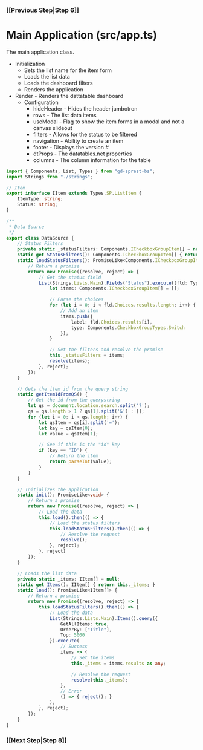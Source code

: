 ### [[Previous Step|Step 6]]

# Main Application (src/app.ts)

The main application class.

- Initialization
    - Sets the list name for the item form
    - Loads the list data
    - Loads the dashboard filters
    - Renders the application
- Render - Renders the dattatable dashboard
    - Configuration
        - hideHeader - Hides the header jumbotron
        - rows - The list data items
        - useModal - Flag to show the item forms in a modal and not a canvas slideout
        - filters - Allows for the status to be filtered
        - navigation - Ability to create an item
        - footer - Displays the version #
        - dtProps - The datatables.net properties
        - columns - The column information for the table

```ts
import { Components, List, Types } from "gd-sprest-bs";
import Strings from "./strings";

// Item
export interface IItem extends Types.SP.ListItem {
    ItemType: string;
    Status: string;
}

/**
 * Data Source
 */
export class DataSource {
    // Status Filters
    private static _statusFilters: Components.ICheckboxGroupItem[] = null;
    static get StatusFilters(): Components.ICheckboxGroupItem[] { return this._statusFilters; }
    static loadStatusFilters(): PromiseLike<Components.ICheckboxGroupItem[]> {
        // Return a promise
        return new Promise((resolve, reject) => {
            // Get the status field
            List(Strings.Lists.Main).Fields("Status").execute((fld: Types.SP.FieldChoice) => {
                let items: Components.ICheckboxGroupItem[] = [];

                // Parse the choices
                for (let i = 0; i < fld.Choices.results.length; i++) {
                    // Add an item
                    items.push({
                        label: fld.Choices.results[i],
                        type: Components.CheckboxGroupTypes.Switch
                    });
                }

                // Set the filters and resolve the promise
                this._statusFilters = items;
                resolve(items);
            }, reject);
        });
    }

    // Gets the item id from the query string
    static getItemIdFromQS() {
        // Get the id from the querystring
        let qs = document.location.search.split('?');
        qs = qs.length > 1 ? qs[1].split('&') : [];
        for (let i = 0; i < qs.length; i++) {
            let qsItem = qs[i].split('=');
            let key = qsItem[0];
            let value = qsItem[1];

            // See if this is the "id" key
            if (key == "ID") {
                // Return the item
                return parseInt(value);
            }
        }
    }

    // Initializes the application
    static init(): PromiseLike<void> {
        // Return a promise
        return new Promise((resolve, reject) => {
            // Load the data
            this.load().then(() => {
                // Load the status filters
                this.loadStatusFilters().then(() => {
                    // Resolve the request
                    resolve();
                }, reject);
            }, reject)
        });
    }

    // Loads the list data
    private static _items: IItem[] = null;
    static get Items(): IItem[] { return this._items; }
    static load(): PromiseLike<IItem[]> {
        // Return a promise
        return new Promise((resolve, reject) => {
            this.loadStatusFilters().then(() => {
                // Load the data
                List(Strings.Lists.Main).Items().query({
                    GetAllItems: true,
                    OrderBy: ["Title"],
                    Top: 5000
                }).execute(
                    // Success
                    items => {
                        // Set the items
                        this._items = items.results as any;

                        // Resolve the request
                        resolve(this._items);
                    },
                    // Error
                    () => { reject(); }
                );
            }, reject);
        });
    }
}
```

### [[Next Step|Step 8]]